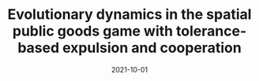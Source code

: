 ---
title: "Evolutionary dynamics in the spatial public goods game with tolerance-based expulsion and cooperation"
collection: publications
permalink: /publication/2021-10-01-CSF
excerpt: 'We propose a tolerance-based expulsion mechanism in a social game, which triggers expulsion when the number of defectors exceeds a tolerance threshold. '
date: 2021-10-01
venue: 'Chaos, Solitons & Fractals'
paperurl: 'https://doi.org/10.1016/j.chaos.2021.111241'
citation: 'T. Ren and J. Zheng, “Evolutionary dynamics in the spatial public goods game with tolerance-based expulsion and cooperation,” Chaos, Solitons & Fractals, vol. 151, p. 111241, 2021.'
---